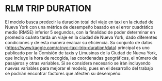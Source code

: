# RLM TRIP DURATION
El modelo busca predecir la duración total del viaje en taxi en la ciudad de Nueva York con una métrica de desempeño basado en el error cuadrático medio (RMSE) inferior 5 segundos, con la finalidad de poder determinar en promedio cuánto tarda un viaje en la ciudad de Nueva York, dado diferentes condiciones y de esta manera evaluar su eficiencia. Su conjunto de datos (https://www.kaggle.com/c/nyc-taxi-trip-duration/data) principal es uno publicado por la Comisión de taxis y Limusinas de la Ciudad de Nueva York, que incluye la hora de recogida, las coordenadas geográficas, el número de pasajeros y otras variables. Si se considera necesario se irán incluyendo nuevas variables para mejorar el modelo, pues en el desarrollo del trabajo se podrían encontrar factores que afecten su desempeño.
